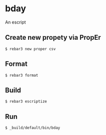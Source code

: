 bday
=====

An escript

Create new propety via PropEr
-----
    $ rebar3 new proper csv

	
Format
-----
	$ rebar3 format


Build
-----

    $ rebar3 escriptize

Run
---

    $ _build/default/bin/bday
